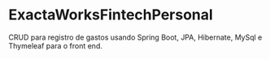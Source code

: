 # ExactaWorksFintechPersonal

CRUD para registro de gastos usando Spring Boot, JPA, Hibernate, MySql e Thymeleaf para o front end. 
